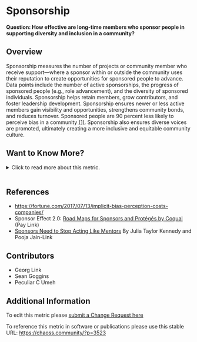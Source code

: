 # Sponsorship

**Question: How effective are long-time members who sponsor people in supporting diversity and inclusion in a community?**

## Overview

Sponsorship measures the number of projects or community member who receive support—where a sponsor within or outside the community uses their reputation to create opportunities for sponsored people to advance. Data points include the number of active sponsorships, the progress of sponsored people (e.g., role advancement), and the diversity of sponsored individuals. Sponsorship helps retain members, grow contributors, and foster leadership development.
Sponsorship ensures newer or less active members gain visibility and opportunities, strengthens community bonds, and reduces turnover. Sponsored people are 90 percent less likely to perceive bias in a community [(1)](https://fortune.com/2017/07/13/implicit-bias-perception-costs-companies/). Sponsorship also ensures diverse voices are promoted, ultimately creating a more inclusive and equitable community culture.

## Want to Know More?

<span markdown="1"><details>

<summary>Click to read more about this metric.</summary>

### Data Collection Strategies

*   Interview members:
    Conduct interviews with new and existing members for feedback concerning the project’s sponsorship process. Potential questions might be:

    *   For protégés: In what ways has the sponsorship program helped you become more successful?
    *   In what ways has the sponsorship program improved diversity and inclusion within the project?
    *   In what ways could the sponsorship program be improved?
    *   Did the sponsorship program help you gain more responsibility and/or more leadership within the project?
    *   Capture information about potential diverse proteges in events/meetups
        *   Have you sponsored someone who identifies as a different gender than you?
        *   Exchange gender with any dimension of interest from the Dimensions of Demographics.

*   Survey members:

    *   Survey members: “Does your community have a sponsorship program and, if so, do you have a process by which people can apply?”
    *   Survey protégés: “Who are you hoping to sponsor?”
    *   Likert scale \[1-x] item: I am sponsoring other members.
    *   Likert scale \[1-x] item: I am sponsoring members who are different from me.
    *   Likert scale \[1-x] item: I have a sponsor within the community who puts their reputation on the line to advocate for me.
    *   Likert scale \[1-x] item: Has sponsorship helped community members advance in their project roles?

</details></span><br>

## References

*   https://fortune.com/2017/07/13/implicit-bias-perception-costs-companies/
*   Sponsor Effect 2.0: [Road Maps for Sponsors and Protégés by Coqual](https://coqual.org/reports/sponsor-effect-2-0-road-maps-for-sponsors-and-proteges/) (Pay Link)
*   [Sponsors Need to Stop Acting Like Mentors](https://hbr.org/2019/02/sponsors-need-to-stop-acting-like-mentors) By Julia Taylor Kennedy and Pooja Jain-Link

## Contributors

*   Georg Link
*   Sean Goggins
*   Peculiar C Umeh

## Additional Information

To edit this metric please [submit a Change Request here](https://github.com/chaoss/wg-dei/blob/main/focus-areas/leadership/sponsorship.md)

To reference this metric in software or publications please use this stable URL: <https://chaoss.community/?p=3523>

<!-- # For groupings in the knowledge base
Context tags: Governance and Leadership
Keyword tags: sponsor, funding, diversity tickets
-->
